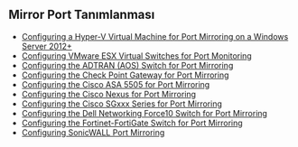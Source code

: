 ## Mirror Port Tanımlanması

- [Configuring a Hyper-V Virtual Machine for Port Mirroring on a Windows Server 2012+][1]
- [Configuring VMware ESX Virtual Switches for Port Monitoring][2]
- [Configuring the ADTRAN (AOS) Switch for Port Mirroring][3]
- [Configuring the Check Point Gateway for Port Mirroring][4]
- [Configuring the Cisco ASA 5505 for Port Mirroring][5]
- [Configuring the Cisco Nexus for Port Mirroring][6]
- [Configuring the Cisco SGxxx Series for Port Mirroring][7]
- [Configuring the Dell Networking Force10 Switch for Port Mirroring][8]
- [Configuring the Fortinet-FortiGate Switch for Port Mirroring][9]
- [Configuring SonicWALL Port Mirroring][10]

[1]: https://www.alienvault.com/documentation/usm-anywhere/deployment-guide/portmirroring/hyper-v.htm
[2]: https://www.alienvault.com/documentation/usm-anywhere/deployment-guide/portmirroring/vmware.htm
[3]: https://www.alienvault.com/documentation/usm-anywhere/deployment-guide/portmirroring/adtran.htm
[4]: https://www.alienvault.com/documentation/usm-anywhere/deployment-guide/portmirroring/checkpoint.htm
[5]: https://www.alienvault.com/documentation/usm-anywhere/deployment-guide/portmirroring/cisco-asa.htm
[6]: https://www.alienvault.com/documentation/usm-anywhere/deployment-guide/portmirroring/cisco-nexus.htm
[7]: https://www.alienvault.com/documentation/usm-anywhere/deployment-guide/portmirroring/cisco-sgxxx.htm
[8]: https://www.alienvault.com/documentation/usm-anywhere/deployment-guide/portmirroring/dell-networking-force10-switches.htm
[9]: https://www.alienvault.com/documentation/usm-anywhere/deployment-guide/portmirroring/fortinet-fortigate.htm
[10]: https://www.alienvault.com/documentation/usm-anywhere/deployment-guide/portmirroring/sonicwall.htm